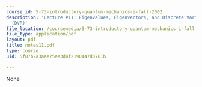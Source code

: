 ```yaml
---
course_id: 5-73-introductory-quantum-mechanics-i-fall-2002
description: 'Lecture #11: Eigenvalues, Eigenvectors, and Discrete Variable Representation
  (DVR)'
file_location: /coursemedia/5-73-introductory-quantum-mechanics-i-fall-2002/5f87b2a3aae75ae3d4f2190447d3761b_notes11.pdf
file_type: application/pdf
layout: pdf
title: notes11.pdf
type: course
uid: 5f87b2a3aae75ae3d4f2190447d3761b

---
```

None